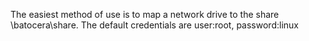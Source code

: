 The easiest method of use is to map a network drive to the share  \\batocera\share.  The default credentials are user:root, password:linux

